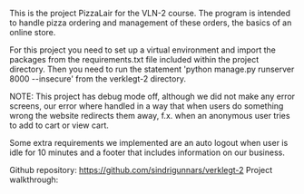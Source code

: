 This is the project PizzaLair for the VLN-2 course. The program is intended to
handle pizza ordering and management of these orders, the basics of an online store.

For this project you need to set up a virtual environment and import the packages from
the requirements.txt file included within the project directory. Then you need to run the
statement 'python manage.py runserver 8000 --insecure' from the verklegt-2 directory.

NOTE: This project has debug mode off, although we did not make any error screens, our error where
handled in a way that when users do something wrong the website redirects them away, f.x. when an 
anonymous user tries to add to cart or view cart.

Some extra requirements we implemented are an auto logout when user is idle for 10 minutes and a footer
that includes information on our business.

Github repository: https://github.com/sindrigunnars/verklegt-2
Project walkthrough: 
